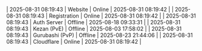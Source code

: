 | 2025-08-31 08:19:43 | Website | Online | 2025-08-31 08:19:42 |
| 2025-08-31 08:19:43 | Registration | Online | 2025-08-31 08:19:42 |
| 2025-08-31 08:19:43 | Auth Server | Offline | 2025-08-18 09:33:31 |
| 2025-08-31 08:19:43 | Kezan (PvE) | Offline | 2025-08-03 17:58:02 |
| 2025-08-31 08:19:43 | Gurubashi (PvP) | Offline | 2025-08-23 21:44:06 |
| 2025-08-31 08:19:43 | Cloudflare | Online | 2025-08-31 08:19:42 |
